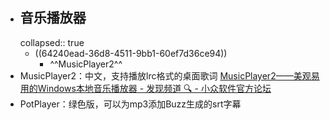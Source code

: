 - ## 音乐播放器
  collapsed:: true
	- ((64240ead-36d8-4511-9bb1-60ef7d36ce94))
		- ^^MusicPlayer2^^
- MusicPlayer2：中文，支持播放lrc格式的桌面歌词 [MusicPlayer2——美观易用的Windows本地音乐播放器 - 发现频道 🔍 - 小众软件官方论坛](https://meta.appinn.net/t/topic/12934)
- PotPlayer：绿色版，可以为mp3添加Buzz生成的srt字幕